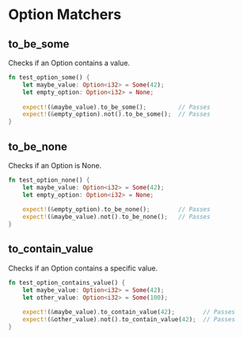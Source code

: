 # Option Matchers

## to_be_some

Checks if an Option contains a value.

```rust
fn test_option_some() {
    let maybe_value: Option<i32> = Some(42);
    let empty_option: Option<i32> = None;
    
    expect!(&maybe_value).to_be_some();         // Passes
    expect!(&empty_option).not().to_be_some();  // Passes
}
```

## to_be_none

Checks if an Option is None.

```rust
fn test_option_none() {
    let maybe_value: Option<i32> = Some(42);
    let empty_option: Option<i32> = None;
    
    expect!(&empty_option).to_be_none();        // Passes
    expect!(&maybe_value).not().to_be_none();   // Passes
}
```

## to_contain_value

Checks if an Option contains a specific value.

```rust
fn test_option_contains_value() {
    let maybe_value: Option<i32> = Some(42);
    let other_value: Option<i32> = Some(100);
    
    expect!(&maybe_value).to_contain_value(42);        // Passes
    expect!(&other_value).not().to_contain_value(42);  // Passes
}
```
